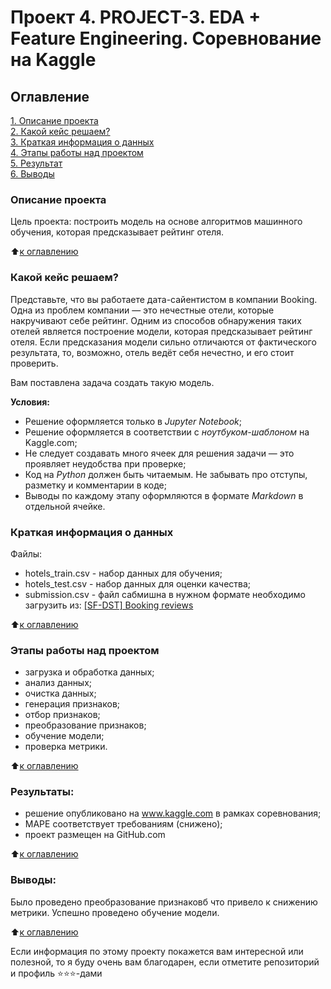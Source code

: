 # Проект 4. PROJECT-3. EDA + Feature Engineering. Соревнование на Kaggle

## Оглавление  
[1. Описание проекта](.README.md#Описание-проекта)  
[2. Какой кейс решаем?](.README.md#Какой-кейс-решаем)  
[3. Краткая информация о данных](.README.md#Краткая-информация-о-данных)  
[4. Этапы работы над проектом](.README.md#Этапы-работы-над-проектом)  
[5. Результат](.README.md#Результат)    
[6. Выводы](.README.md#Выводы) 

### Описание проекта
Цель проекта: построить модель на основе алгоритмов машинного обучения, которая предсказывает рейтинг отеля.

:arrow_up:[к оглавлению](_)


### Какой кейс решаем?    
Представьте, что вы работаете дата-сайентистом в компании Booking. Одна из проблем компании — это нечестные отели, которые накручивают себе рейтинг. Одним из способов обнаружения таких отелей является построение модели, которая предсказывает рейтинг отеля. Если предсказания модели сильно отличаются от фактического результата, то, возможно, отель ведёт себя нечестно, и его стоит проверить.

Вам поставлена задача создать такую модель.


**Условия:**  
- Решение оформляется только в *Jupyter Notebook*;
- Решение оформляется в соответствии с *ноутбуком-шаблоном* на Kaggle.com;
- Не следует создавать много ячеек для решения задачи — это проявляет неудобства при проверке;
- Код на *Python* должен быть читаемым. Не забывать про отступы, разметку и комментарии в коде;
- Выводы по каждому этапу оформляются в формате *Markdown* в отдельной ячейке.


### Краткая информация о данных
Файлы:
* hotels_train.csv - набор данных для обучения;
* hotels_test.csv - набор данных для оценки качества;
* submission.csv - файл сабмишна в нужном формате
необходимо загрузить из: [[SF-DST] Booking reviews](https://www.kaggle.com/competitions/sf-booking/data)

:arrow_up:[к оглавлению](.README.md#Оглавление)


### Этапы работы над проектом  
- загрузка и обработка данных;
- анализ данных;
- очистка данных;
- генерация признаков;
- отбор признаков;
- преобразование признаков;
- обучение модели;
- проверка метрики.

:arrow_up:[к оглавлению](.README.md#Оглавление)


### Результаты:
- решение опубликовано на www.kaggle.com в рамках соревнования;
- MAPE соответствует требованиям (снижено);
- проект размещен на GitHub.com

:arrow_up:[к оглавлению](.README.md#Оглавление)


### Выводы:
Было проведено преобразование признаковб что привело к снижению метрики.
Успешно проведено обучение модели.

:arrow_up:[к оглавлению](.README.md#Оглавление)


Если информация по этому проекту покажется вам интересной или полезной, то я буду очень вам благодарен, если отметите репозиторий и профиль ⭐️⭐️⭐️-дами
